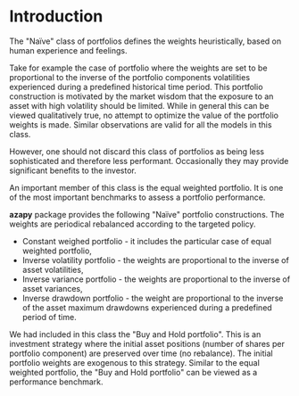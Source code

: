 
# Introduction

The "Naïve" class of portfolios defines the weights heuristically, based
on human experience and feelings.

Take for example the case of portfolio where
the weights are set to be proportional to the inverse
of the portfolio components volatilities experienced during a predefined
historical time period.
This portfolio
construction is motivated by the market wisdom that the exposure to an asset
with high volatility should be limited. While in general this can be viewed
qualitatively true, no attempt to optimize the value of the portfolio weights
is made. Similar observations are valid for all the models in this class.

However, one should not discard this class of portfolios as being less
sophisticated and therefore less performant. Occasionally they may provide
significant benefits to the investor.

An important member of this class is the equal weighted portfolio. It is one of
the most important benchmarks to assess a portfolio performance.

**azapy** package provides the following "Naïve" portfolio constructions.
The weights are periodical rebalanced according to the  targeted policy.

* Constant weighed portfolio - it includes the particular case of equal weighted
portfolio,
* Inverse volatility portfolio - the weights are proportional to the inverse
of asset volatilities,
* Inverse variance portfolio - the weights are proportional to the inverse
of asset variances,
* Inverse drawdown portfolio - the weight are proportional to the inverse
of the asset maximum drawdowns experienced during a predefined period of
time.

We had included in this class the "Buy and Hold portfolio". This is an
investment strategy where the initial asset positions (number of shares
per portfolio component) are preserved over time (no rebalance).
The initial portfolio weights are exogenous to this strategy.
Similar to the equal weighted portfolio, the "Buy and Hold portfolio" can
be viewed as a performance benchmark.
